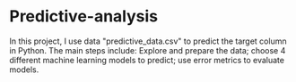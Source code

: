 # Predictive-analysis
In this project, I use data "predictive_data.csv" to predict the target column in Python.
The main steps include: Explore and prepare the data; choose 4 different machine learning models to predict;
use error metrics to evaluate models.
